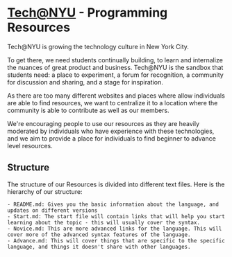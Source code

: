 [Tech@NYU](http://www.techatnyu.org/) - Programming Resources
==================================================

Tech@NYU is growing the technology culture in New York City. 

To get there, we need students continually building, to learn and internalize the nuances of great product and business. Tech@NYU is the sandbox that students need: a place to experiment, a forum for recognition, a community for discussion and sharing, and a stage for inspiration.

As there are too many different websites and places where allow individuals are able to find resources, we want to centralize it to a location where the community is able to contribute as well as our members.

We're encouraging people to use our resources as they are heavily moderated by individuals who have experience with these technologies, and we aim to provide a place for individuals to find beginner to advance level resources.

Structure
-------------------

The structure of our Resources is divided into different text files. Here is the hierarchy of our structure:
    
    - README.md: Gives you the basic information about the language, and updates on different versions
    - Start.md: The start file will contain links that will help you start learning about the topic - this will usually cover the syntax.
    - Novice.md: This are more advanced links for the language. This will cover more of the advanced syntax features of the language.
    - Advance.md: This will cover things that are specific to the specific language, and things it doesn't share with other languages.

